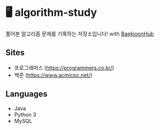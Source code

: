 # 🖥 algorithm-study

풀어본 알고리즘 문제를 기록하는 저장소입니다! with [BaekjoonHub](https://github.com/BaekjoonHub/BaekjoonHub)

## Sites
- 프로그래머스 (https://programmers.co.kr/)
- 백준 (https://www.acmicpc.net/)

## Languages
- Java
- Python 3
- MySQL

